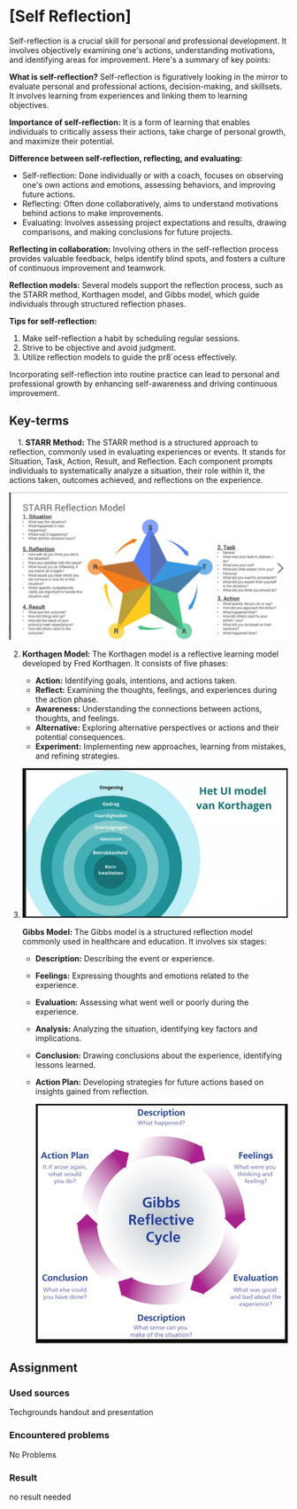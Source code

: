 # [Self Reflection]

Self-reflection is a crucial skill for personal and professional development. It involves objectively examining one's actions, understanding motivations, and identifying areas for improvement. Here's a summary of key points:

**What is self-reflection?**
Self-reflection is figuratively looking in the mirror to evaluate personal and professional actions, decision-making, and skillsets. It involves learning from experiences and linking them to learning objectives.

**Importance of self-reflection:**
It is a form of learning that enables individuals to critically assess their actions, take charge of personal growth, and maximize their potential.

**Difference between self-reflection, reflecting, and evaluating:**

- Self-reflection: Done individually or with a coach, focuses on observing one's own actions and emotions, assessing behaviors, and improving future actions.
- Reflecting: Often done collaboratively, aims to understand motivations behind actions to make improvements.
- Evaluating: Involves assessing project expectations and results, drawing comparisons, and making conclusions for future projects.

**Reflecting in collaboration:**
Involving others in the self-reflection process provides valuable feedback, helps identify blind spots, and fosters a culture of continuous improvement and teamwork.

**Reflection models:**
Several models support the reflection process, such as the STARR method, Korthagen model, and Gibbs model, which guide individuals through structured reflection phases.

**Tips for self-reflection:**

1) Make self-reflection a habit by scheduling regular sessions.
2) Strive to be objective and avoid judgment.
3) Utilize reflection models to guide the pr8`ocess effectively.

Incorporating self-reflection into routine practice can lead to personal and professional growth by enhancing self-awareness and driving continuous improvement.

## Key-terms

    1. **STARR Method:** The STARR method is a structured approach to reflection, commonly used in evaluating experiences or events. It stands for Situation, Task, Action, Result, and Reflection. Each component prompts individuals to systematically analyze a situation, their role within it, the actions taken, outcomes achieved, and reflections on the experience.

![STARR_model.png](STARR_model.png)

2. **Korthagen Model:** The Korthagen model is a reflective learning model developed by Fred Korthagen. It consists of five phases:
   
   - **Action:** Identifying goals, intentions, and actions taken.
   - **Reflect:** Examining the thoughts, feelings, and experiences during the action phase.
   - **Awareness:** Understanding the connections between actions, thoughts, and feelings.
   - **Alternative:** Exploring alternative perspectives or actions and their potential consequences.
   - **Experiment:** Implementing new approaches, learning from mistakes, and refining strategies.

3. ![Korthagen_model.png](Korthagen_model.png)
   
   **Gibbs Model:** The Gibbs model is a structured reflection model commonly used in healthcare and education. It involves six stages:
   
   - **Description:** Describing the event or experience.
   
   - **Feelings:** Expressing thoughts and emotions related to the experience.
   
   - **Evaluation:** Assessing what went well or poorly during the experience.
   
   - **Analysis:** Analyzing the situation, identifying key factors and implications.
   
   - **Conclusion:** Drawing conclusions about the experience, identifying lessons learned.
   
   - **Action Plan:** Developing strategies for future actions based on insights gained from reflection.
     
     ![Gibbs_model.png](Gibbs_model.png)

## Assignment

### Used sources

Techgrounds handout and presentation 

### Encountered problems

No Problems

### Result

no result needed